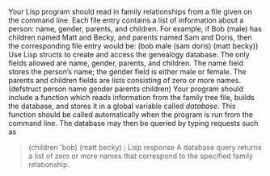 Your Lisp program should read in family relationships from a file given on the command line. Each file
entry contains a list of information about a person: name, gender, parents, and children. For example, if
Bob (male) has children named Matt and Becky, and parents named Sam and Doris, then the
corresponding file entry would be:
(bob male (sam doris) (matt becky))
Use Lisp structs to create and access the genealogy database. The only fields allowed are name, gender,
parents, and children. The name field stores the person’s name; the gender field is either male or female.
The parents and children fields are lists consisting of zero or more names.
(defstruct person name gender parents children)
Your program should include a function which reads information from the family tree file, builds the
database, and stores it in a global variable called *database*. This function should be called
automatically when the program is run from the command line. The database may then be queried by
typing requests such as
> (children 'bob)
(matt becky) ; Lisp response
A database query returns a list of zero or more names that correspond to the specified family
relationship.